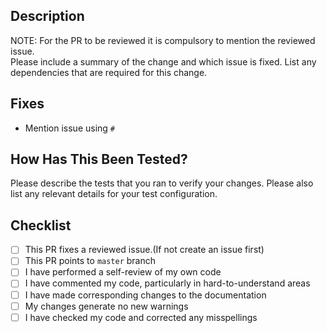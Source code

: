 ## Description

NOTE: For the PR to be reviewed it is compulsory to mention the reviewed issue.  
Please include a summary of the change and which issue is fixed. List any dependencies that are required for this change.

## Fixes

- Mention issue using `#`

## How Has This Been Tested?

Please describe the tests that you ran to verify your changes. Please also list any relevant details for your test configuration.

## Checklist

- [ ] This PR fixes a reviewed issue.(If not create an issue first)
- [ ] This PR points to `master` branch
- [ ] I have performed a self-review of my own code
- [ ] I have commented my code, particularly in hard-to-understand areas
- [ ] I have made corresponding changes to the documentation
- [ ] My changes generate no new warnings
- [ ] I have checked my code and corrected any misspellings
